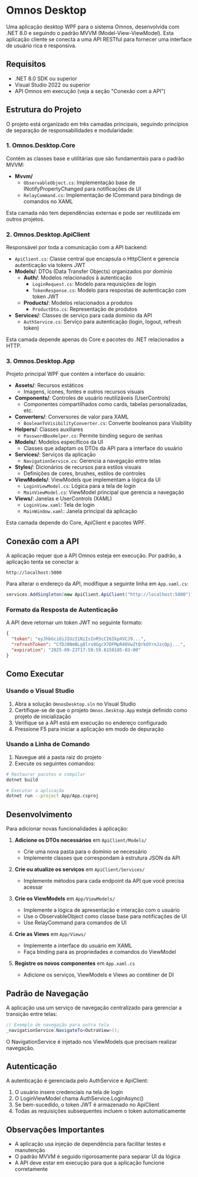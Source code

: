 # Omnos Desktop

Uma aplicação desktop WPF para o sistema Omnos, desenvolvida com .NET 8.0 e seguindo o padrão MVVM (Model-View-ViewModel). Esta aplicação cliente se conecta a uma API RESTful para fornecer uma interface de usuário rica e responsiva.

## Requisitos

- .NET 8.0 SDK ou superior
- Visual Studio 2022 ou superior
- API Omnos em execução (veja a seção "Conexão com a API")

## Estrutura do Projeto

O projeto está organizado em três camadas principais, seguindo princípios de separação de responsabilidades e modularidade:

### 1. Omnos.Desktop.Core

Contém as classes base e utilitárias que são fundamentais para o padrão MVVM:

- **Mvvm/**
  - `ObservableObject.cs`: Implementação base de INotifyPropertyChanged para notificações de UI
  - `RelayCommand.cs`: Implementação de ICommand para bindings de comandos no XAML

Esta camada não tem dependências externas e pode ser reutilizada em outros projetos.

### 2. Omnos.Desktop.ApiClient

Responsável por toda a comunicação com a API backend:

- `ApiClient.cs`: Classe central que encapsula o HttpClient e gerencia autenticação via tokens JWT
- **Models/**: DTOs (Data Transfer Objects) organizados por domínio
  - **Auth/**: Modelos relacionados à autenticação
    - `LoginRequest.cs`: Modelo para requisições de login
    - `TokenResponse.cs`: Modelo para respostas de autenticação com token JWT
  - **Products/**: Modelos relacionados a produtos
    - `ProductDto.cs`: Representação de produtos
- **Services/**: Classes de serviço para cada domínio da API
  - `AuthService.cs`: Serviço para autenticação (login, logout, refresh token)

Esta camada depende apenas do Core e pacotes do .NET relacionados a HTTP.

### 3. Omnos.Desktop.App

Projeto principal WPF que contém a interface do usuário:

- **Assets/**: Recursos estáticos
  - Imagens, ícones, fontes e outros recursos visuais
- **Components/**: Controles de usuário reutilizáveis (UserControls)
  - Componentes compartilhados como cards, tabelas personalizadas, etc.
- **Converters/**: Conversores de valor para XAML
  - `BooleanToVisibilityConverter.cs`: Converte booleanos para Visibility
- **Helpers/**: Classes auxiliares
  - `PasswordBoxHelper.cs`: Permite binding seguro de senhas
- **Models/**: Modelos específicos da UI
  - Classes que adaptam os DTOs da API para a interface do usuário
- **Services/**: Serviços da aplicação
  - `NavigationService.cs`: Gerencia a navegação entre telas
- **Styles/**: Dicionários de recursos para estilos visuais
  - Definições de cores, brushes, estilos de controles
- **ViewModels/**: ViewModels que implementam a lógica da UI
  - `LoginViewModel.cs`: Lógica para a tela de login
  - `MainViewModel.cs`: ViewModel principal que gerencia a navegação
- **Views/**: Janelas e UserControls (XAML)
  - `LoginView.xaml`: Tela de login
  - `MainWindow.xaml`: Janela principal da aplicação

Esta camada depende do Core, ApiClient e pacotes WPF.

## Conexão com a API

A aplicação requer que a API Omnos esteja em execução. Por padrão, a aplicação tenta se conectar a:

```
http://localhost:5000
```

Para alterar o endereço da API, modifique a seguinte linha em `App.xaml.cs`:

```csharp
services.AddSingleton(new ApiClient.ApiClient("http://localhost:5000"));
```

### Formato da Resposta de Autenticação

A API deve retornar um token JWT no seguinte formato:

```json
{
  "token": "eyJhbGciOiJIUzI1NiIsInR5cCI6IkpXVCJ9...",
  "refreshToken": "CfDJ8NmBLg8lrs9GgcX7DFMpR48VwZtQrkOYrnJzcQpj...",
  "expiration": "2025-09-23T17:59:59.6158185-03:00"
}
```

## Como Executar

### Usando o Visual Studio

1. Abra a solução `OmnosDesktop.sln` no Visual Studio
2. Certifique-se de que o projeto `Omnos.Desktop.App` esteja definido como projeto de inicialização
3. Verifique se a API está em execução no endereço configurado
4. Pressione F5 para iniciar a aplicação em modo de depuração

### Usando a Linha de Comando

1. Navegue até a pasta raiz do projeto
2. Execute os seguintes comandos:

```bash
# Restaurar pacotes e compilar
dotnet build

# Executar a aplicação
dotnet run --project App/App.csproj
```

## Desenvolvimento

Para adicionar novas funcionalidades à aplicação:

1. **Adicione os DTOs necessários** em `ApiClient/Models/`
   - Crie uma nova pasta para o domínio se necessário
   - Implemente classes que correspondam à estrutura JSON da API

2. **Crie ou atualize os serviços** em `ApiClient/Services/`
   - Implemente métodos para cada endpoint da API que você precisa acessar

3. **Crie os ViewModels** em `App/ViewModels/`
   - Implemente a lógica de apresentação e interação com o usuário
   - Use o ObservableObject como classe base para notificações de UI
   - Use RelayCommand para comandos de UI

4. **Crie as Views** em `App/Views/`
   - Implemente a interface do usuário em XAML
   - Faça binding para as propriedades e comandos do ViewModel

5. **Registre os novos componentes** em `App.xaml.cs`
   - Adicione os serviços, ViewModels e Views ao contêiner de DI

## Padrão de Navegação

A aplicação usa um serviço de navegação centralizado para gerenciar a transição entre telas:

```csharp
// Exemplo de navegação para outra tela
_navigationService.NavigateTo<OutraView>();
```

O NavigationService é injetado nos ViewModels que precisam realizar navegação.

## Autenticação

A autenticação é gerenciada pelo AuthService e ApiClient:

1. O usuário insere credenciais na tela de login
2. O LoginViewModel chama AuthService.LoginAsync()
3. Se bem-sucedido, o token JWT é armazenado no ApiClient
4. Todas as requisições subsequentes incluem o token automaticamente

## Observações Importantes

- A aplicação usa injeção de dependência para facilitar testes e manutenção
- O padrão MVVM é seguido rigorosamente para separar UI da lógica
- A API deve estar em execução para que a aplicação funcione corretamente
